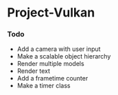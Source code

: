 # Project-Vulkan

### Todo
- Add a camera with user input
- Make a scalable object hierarchy
- Render multiple models
- Render text
- Add a frametime counter
- Make a timer class